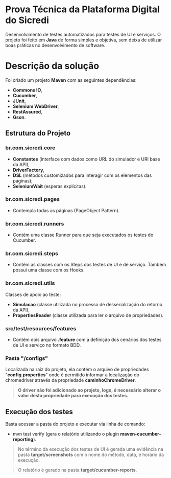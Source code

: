 # Prova Técnica da Plataforma Digital do Sicredi

Desenvolvimento de testes automatizados para testes de UI e serviços. O projeto foi feito em **Java** de forma simples e objetiva, sem deixa de utilizar boas práticas no desenvolvimento de software.


# Descrição da solução

Foi criado um projeto **Maven**  com as seguintes dependências:

- **Commons IO**,
- **Cucumber**,
- **JUnit**,
-  **Selenium WebDriver**,
- **RestAssured**,
- **Gson**.

## Estrutura do Projeto

### br.com.sicredi.core

- **Constantes** (interface com dados como URL do simulador e URI base da API),
- **DriverFactory**,
- **DSL** (métodos customizados para interagir com os elementos das páginas);
- **SeleniumWait** (esperas explícitas).


### br.com.sicredi.pages

- Contempla todas as páginas (PageObject Pattern).

### br.com.sicredi.runners

- Contém uma classe Runner para que seja executados os testes do Cucumber.

### br.com.sicredi.steps
- Contém as classes com os Steps dos testes de UI e de serviço. Também possui uma classe com os Hooks.

### br.com.sicredi.utils

Classes de apoio ao teste:

- **Simulacao** (classe utilizada no processo de desserialização do retorno da API),
- **PropertiesReader** (classe utilizada para ler o arquivo de propriedades).

### src/test/resources/features
- Contém dois arquivo **.feature** com a definição dos cenários dos testes de UI e serviço no formato BDD.

### Pasta "/configs"

Localizada na raíz do projeto, ela contém o arquivo de propriedades "**config.properties**" onde é permitido informar a localização do chromedriver através da propriedade **caminhoChromeDriver**.

> **O driver não foi adicionado ao projeto, logo, é necessário alterar o valor desta propriedade para execução dos testes.**

## Execução dos testes

Basta acessar a pasta do projeto e executar via linha de comando: 

* mvn test verify (gera o relatório utilizando o plugin **maven-cucumber-reporting**).

> No término da execução dos testes de UI é gerada uma evidência na pasta **target/screenshots** com o nome do método, data, e horário da execução.

> O relatório é gerado na pasta **target/cucumber-reports**.
